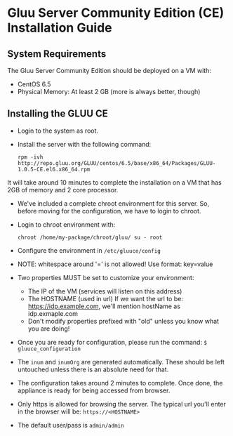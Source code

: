 # Gluu Server Community Edition (CE) Installation Guide

## System Requirements

The Gluu Server Community Edition should be deployed on a VM with:

* CentOS 6.5 
* Physical Memory: At least 2 GB (more is always better, though)

## Installing the GLUU CE

* Login to the system as root.
* Install the server with the following command:

    `rpm -ivh http://repo.gluu.org/GLUU/centos/6.5/base/x86_64/Packages/GLUU-1.0.5-CE.el6.x86_64.rpm`

It will take around 10 minutes to complete the installation on a VM that has 2GB of memory and 2 core processor.

* We've included a complete chroot environment for this server. So, before moving for the configuration, we have to login to chroot.
* Login to chroot environment with: 

    `chroot /home/my-package/chroot/gluu/ su - root`

* Configure the environment in `/etc/gluuce/config`
* NOTE: whitespace around '=' is not allowed! Use format:
    key=value
* Two properties MUST be set to customize your environment:

	* The IP of the VM (services will listen on this address) 
  	* The HOSTNAME (used in url) If we want the url to be: https://idp.example.com, we'll mention hostName as idp.exmaple.com 
  	* Don't modify properties prefixed with "old" unless you know what you are doing!

* Once you are ready for configuration, please run the command: `$ gluuce_configuration`
* The `inum` and `inumOrg` are generated automatically. These should be left untouched unless there is an absolute need for that.
* The configuration takes around 2 minutes to complete. Once done, the appliance is ready for being accessed from browser.
* Only https is allowed for browsing the server. The typical url you'll enter in the browser will be: `https://<HOSTNAME>`
* The default user/pass is `admin/admin`


